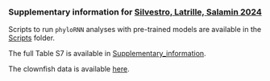 ### Supplementary information for [Silvestro, Latrille, Salamin 2024](https://doi.org/10.1101/2023.09.08.556821)

Scripts to run `phyloRNN` analyses with pre-trained models are available in the [Scripts](https://github.com/phyloRNN/Scripts_and_data/tree/main/Scripts) folder.

The full Table S7 is available in [Supplementary_information](https://github.com/phyloRNN/Scripts_and_data/tree/main/Supplementary_information).

The clownfish data is available [here](https://datadryad.org/stash/share/rTkpzhuzwFtg9SxT4A4xT4oBLG2nxBf88fpqqmQkbvQ).

